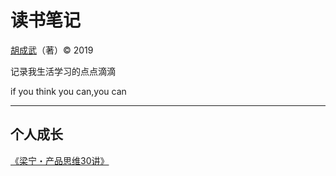 # 读书笔记

[胡成武](https://github.com/Colinhuu)（著）&copy; 2019

记录我生活学习的点点滴滴

if you think you can,you can

-----

## 个人成长

[《梁宁・产品思维30讲》](/growth/产品思维30讲)

